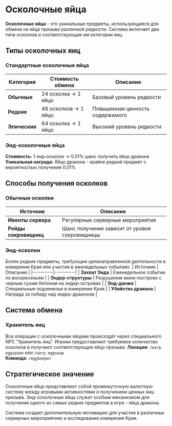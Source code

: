 # Осколочные яйца

**Осколочные яйца** - это уникальные предметы, использующиеся для обмена на яйца призыва различной редкости. Система включает два типа осколков и соответствующие им категории яиц.

## Типы осколочных яиц

### Стандартные осколочные яйца

| Категория | Стоимость обмена | Описание |
|-----------|------------------|----------|
| **Обычные** | 24 осколка → 1 яйцо | Базовый уровень редкости |
| **Редкие** | 48 осколков → 1 яйцо | Повышенная ценность содержимого |
| **Эпические** | 64 осколка → 1 яйцо | Высокий уровень редкости |

### Энд-осколочные яйца

**Стоимость:** 1 энд-осколок → 0.01% шанс получить яйцо дракона  
**Уникальная награда:** Яйцо дракона - крайне редкий предмет с вероятностью получения 0.01%

## Способы получения осколков

### Обычные осколки

| Источник | Описание |
|----------|----------|
| **Ивенты сервера** | Регулярные серверные мероприятия |
| **Рейды сокровищниц** | Шанс получения зависит от уровня сокровищницы |

### Энд-осколки
Более редкие предметы, требующие целенаправленной деятельности в измерении Края или участия в еженедельных событиях.
| Источник | Описание |
|----------|----------|
| **Захват Энда** | Еженедельное событие по воскресеньям |
| **Эндер-структуры** | Разрушение мини-построек с черным сухим бетоном на эндер-островах |
| **Энд-данжи** | Специальные подземелья в измерении Края |
| **Убийство дракона** | Награда за победу над эндер-драконом |

## Система обмена

### Хранитель яиц
Все операции с осколочными яйцами происходят через специального NPC "Хранитель яиц". Игроки предоставляют требуемое количество осколков и получают соответствующее яйцо призыва.
**Локация:** `/warp eggspawn` или `/warp eggswap`  
**Команда:** `/eggkeeper`  

## Стратегическое значение

Осколочные яйца представляют собой промежуточную валютную систему между игровыми активностями и получением ценных яиц призыва. Энд-осколочные яйца служат особым механизмом для получения одного из самых редких предметов в игре - яйца дракона.

Система создает дополнительную мотивацию для участия в различных серверных мероприятиях и исследования измерения Края.